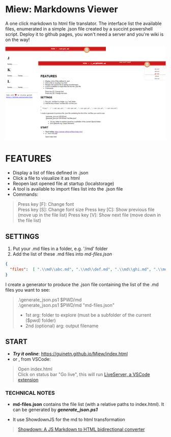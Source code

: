 # Miew: Markdowns Viewer

A one click markdown to html file translator. The interface list the available files, enumerated in a simple .json file created
by a succint powershell script. Deploy it to github pages, you won't need a server and you're wiki is on the way!

![miew screenshoot](assets/miew.png)

# FEATURES
- Display a list of files defined in .json
- Click a file to visualize it as html
- Reopen last opened file at startup (localstorage)
- A tool is available to import files list into the .json file
- Commands:
> Press key [F]: Change font  
> Press key [S]: Change font size
> Press key [C]: Show previous file (move up in the file list)
> Press key [V]: Show next file (move down in the file list)

## SETTINGS
1. Put your .md files in a folder, e.g. '/md' folder
2. Add the list of these .md files into *md-files.json*  

```json
{ 
  "files":  [ ".\\md\\abc.md", ".\\md\\def.md", ".\\md\\ghi.md", ".\\md\\jkl.md", ".\\md\\mno.md"]
}
```
I create a generator to produce the .json file containing the list of the .md files you want to see:  
>.\generate_json.ps1 $PWD/md  
>.\generate_json.ps1 $PWD/md "md-files.json"   
> * 1st arg: folder to explore (must be a subfolder of the current ($pwd) folder)
> * 2nd (optional) arg: output filename  

## START

- ***Try it online***: https://guinetn.github.io/Miew/index.html  
- or , from VSCode:  
> Open index.html  
> Click on status bar "Go live", this will run [LiveServer, a VSCode extension](https://marketplace.visualstudio.com/items?itemName=ritwickdey.LiveServer)  

### TECHNICAL NOTES

- **md-files.json** contains the file list (with a relative paths to index.html). It can be generated by ***generate_json.ps1***  

- It use ShowdownJS for the md to html transformation
> [Showdown: A JS Markdown to HTML bidirectional converter](http://showdownjs.com)

